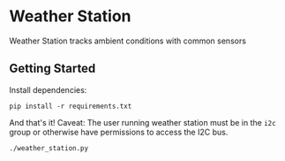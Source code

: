 # Weather Station

Weather Station tracks ambient conditions with common sensors

## Getting Started

Install dependencies:

```
pip install -r requirements.txt
```

And that's it! Caveat: The user running weather station must be in the `i2c` group or otherwise have permissions to access the I2C bus.

```
./weather_station.py
```
